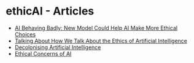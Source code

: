 # ethicAI - Articles

* [AI Behaving Badly: New Model Could Help AI Make More Ethical Choices](https://singularityhub.com/2020/07/06/ai-behaving-badly-new-model-could-help-ai-make-more-ethical-choices/)
* [Talking About How We Talk About the Ethics of Artificial Intelligence](https://news.ncsu.edu/2020/04/how-we-write-about-ai-ethics/)
* [Decolonising Artificial Intelligence](http://blog.shakirm.com/2018/10/decolonising-artificial-intelligence/)
* [Ethical Concerns of AI](https://www.forbes.com/sites/cognitiveworld/2020/12/29/ethical-concerns-of-ai/#7fcb477e23a8)

